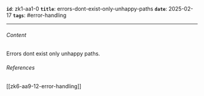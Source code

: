 **`id`**: zk1-aa1-0
**`title`**: errors-dont-exist-only-unhappy-paths
**`date`**: 2025-02-17
**`tags`**: #error-handling

---

###### Content

Errors dont exist only unhappy paths.

###### References

[[zk6-aa9-12-error-handling]]
